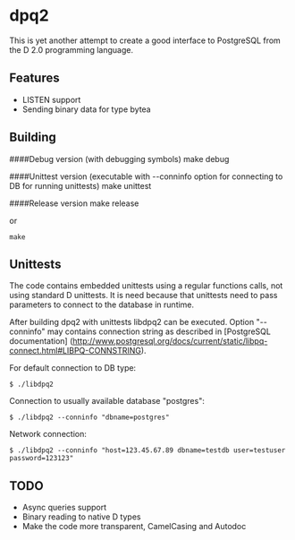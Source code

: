 dpq2
====

This is yet another attempt to create a good interface to PostgreSQL from the
D 2.0 programming language.

Features
--------

* LISTEN support
* Sending binary data for type bytea

Building
--------

####Debug version (with debugging symbols)
    make debug

####Unittest version (executable with --conninfo option for connecting to DB for running unittests)
    make unittest

####Release version
    make release

or

    make

Unittests
---------

The code contains embedded unittests using a regular functions calls, not using
standard D unittests. It is need because that unittests need to pass parameters
to connect to the database in runtime.

After building dpq2 with unittests libdpq2 can be executed. Option "--conninfo"
may contains connection string as described in [PostgreSQL documentation]
(http://www.postgresql.org/docs/current/static/libpq-connect.html#LIBPQ-CONNSTRING).

For default connection to DB type:

    $ ./libdpq2 

Connection to usually available database "postgres":

    $ ./libdpq2 --conninfo "dbname=postgres"

Network connection:

    $ ./libdpq2 --conninfo "host=123.45.67.89 dbname=testdb user=testuser password=123123"

TODO
----

* Async queries support
* Binary reading to native D types
* Make the code more transparent, CamelCasing and Autodoc

